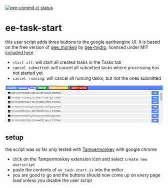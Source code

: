 [![pre-commit.ci status](https://results.pre-commit.ci/badge/github/theendlessriver13/ee-task-start/master.svg)](https://results.pre-commit.ci/latest/github/theendlessriver13/ee-task-start/master)

# ee-task-start

this user script adds three buttons to the google earthengine UI. It is based on the free version of [gee_monkey](https://github.com/gee-hydro/gee_monkey) by [gee-hydro](https://github.com/gee-hydro), licensed under MIT [included here](https://github.com/theendlessriver13/ee-task-start/blob/master/LICENSE_gee_monkey)

- `start all`: will start all created tasks in the Tasks tab
- `cancel submitted`: will cancel all submitted tasks where processing has not started yet
- `cancel running`: will cancel all running tasks, but not the ones submitted

![UI](img/ui.png)

## setup

the script was so far only tested with [Tampermonkey](https://chrome.google.com/webstore/detail/tampermonkey/dhdgffkkebhmkfjojejmpbldmpobfkfo?hl=de) with google chrome

- click on the Tampermonkey extension icon and select `create new userscript`
- paste the contents of `ee_task-start.js` into the editor
- you are good to go and the buttons should now come up on every page load unless you disable the user script
